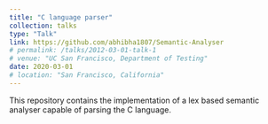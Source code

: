 ```yaml
---
title: "C language parser"
collection: talks
type: "Talk"
link: https://github.com/abhibha1807/Semantic-Analyser
# permalink: /talks/2012-03-01-talk-1
# venue: "UC San Francisco, Department of Testing"
date: 2020-03-01
# location: "San Francisco, California"
---
```

This repository contains the implementation of a lex based semantic analyser capable of parsing the C language.